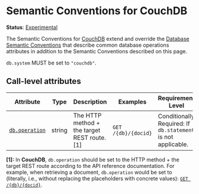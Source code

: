 <!--- Hugo front matter used to generate the website version of this page:
linkTitle: CouchDB
--->

# Semantic Conventions for CouchDB

**Status**: [Experimental][DocumentStatus]

The Semantic Conventions for [CouchDB](https://couchdb.apache.org/) extend and override the [Database Semantic Conventions](database-spans.md)
that describe common database operations attributes in addition to the Semantic Conventions
described on this page.

`db.system` MUST be set to `"couchdb"`.

## Call-level attributes

<!-- semconv db.couchdb(tag=call-level-tech-specific) -->
| Attribute  | Type | Description  | Examples  | Requirement Level |
|---|---|---|---|---|
| [`db.operation`](database-spans.md) | string | The HTTP method + the target REST route. [1] | `GET /{db}/{docid}` | Conditionally Required: If `db.statement` is not applicable. |

**[1]:** In **CouchDB**, `db.operation` should be set to the HTTP method + the target REST route according to the API reference documentation. For example, when retrieving a document, `db.operation` would be set to (literally, i.e., without replacing the placeholders with concrete values): [`GET /{db}/{docid}`](http://docs.couchdb.org/en/stable/api/document/common.html#get--db-docid).
<!-- endsemconv -->

[DocumentStatus]: https://github.com/open-telemetry/opentelemetry-specification/blob/v1.21.0/specification/document-status.md
